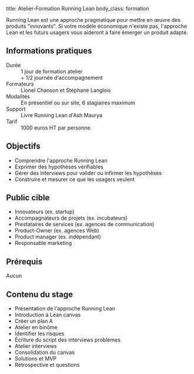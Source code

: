 title: Atelier-Formation Running Lean
body_class: formation


Running Lean est une approche pragmatique pour mettre en œuvre des produits "innovants". Si votre modèle économique n'existe pas, l'approche Lean et les futurs usagers vous aideront à faire émerger un produit adapté.

## Informations pratiques

<dl class="tbl">
    <dt>Durée</dt>
    <dd>
    1 jour de formation atelier<br>
    + 1/2 journée d'accompagnement
    </dd>
    <dt>Formateurs</dt>
    <dd>Lionel Chanson et Stéphane Langlois</dd>
    <dt>Modalités</dt>
    <dd>En présentiel ou sur site, 6 stagiaires maximum</dd>
    <dt>Support</dt>
    <dd>Livre Running Lean d'Ash Maurya</dd>
    <dt>Tarif</dt>
    <dd>1000 euros HT par personne</dd>
</dl>

## Objectifs

* Comprendre l'approche Running Lean
* Exprimer des hypothèses vérifiables
* Gérer des interviews pour valider ou infirmer les hypothèses
* Construire et mesurer ce que les usagers veulent

## Public cible

* Innovateurs (ex. startup)
* Accompagnateurs de projets (ex. incubateurs)
* Prestataires de services (ex. agences de communication)
* Product-Owner (ex. agences Web)
* Product manager (ex. indépendant)
* Responsable marketing

## Prérequis

Aucun

## Contenu du stage

* Présentation de l'approche Running Lean
* Introduction à Lean canvas
* Créer un plan A
* Atelier en binôme
* Identifier les risques
* Écriture du script des interviews problèmes
* Atelier interviews
* Consolidation du canvas
* Solutions et MVP
* Rétrospective et questions
